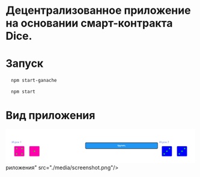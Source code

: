 # Децентрализованное приложение на основании смарт-контракта Dice.

# Запуск
``` 
  npm start-ganache
```
``` 
  npm start
```
#  Вид приложения

 <img alt="Скриншот приложения" src="./media/screenshot.png"/>
риложения" src="./media/screenshot.png"/>

